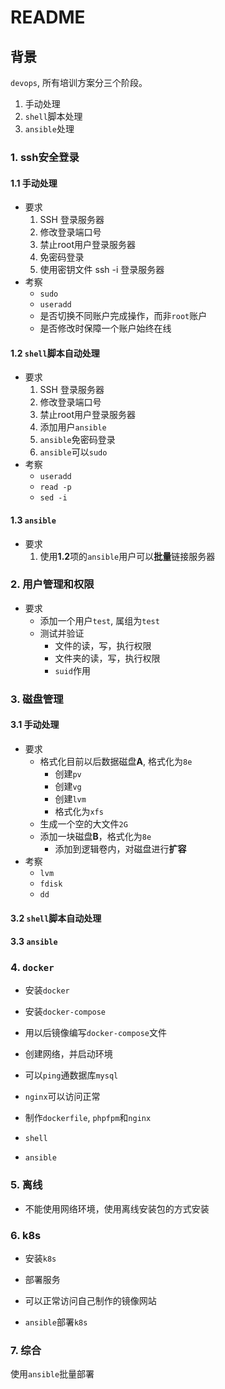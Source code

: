 #  README

## 背景

`devops`, 所有培训方案分三个阶段。

1. 手动处理
2. `shell`脚本处理
3. `ansible`处理

### 1. ssh安全登录

#### 1.1 手动处理

* 要求
	1. SSH 登录服务器
	2. 修改登录端口号
	3. 禁止root用户登录服务器
	4. 免密码登录
	5. 使用密钥文件 ssh -i 登录服务器
* 考察
	* `sudo`
	* `useradd`
	* 是否切换不同账户完成操作，而非`root`账户
	* 是否修改时保障一个账户始终在线


#### 1.2 `shell`脚本自动处理

* 要求
	1. SSH 登录服务器
	2. 修改登录端口号
	3. 禁止root用户登录服务器
	4. 添加用户`ansible`
	5. `ansible`免密码登录
	6. `ansible`可以`sudo`
* 考察
	* `useradd`
	* `read -p`
	* `sed -i`

#### 1.3 `ansible`

* 要求
	1. 使用**1.2**项的`ansible`用户可以**批量**链接服务器

### 2. 用户管理和权限

* 要求
	* 添加一个用户`test`, 属组为`test`
	* 测试并验证
		* 文件的读，写，执行权限
		* 文件夹的读，写，执行权限
		* `suid`作用

### 3. 磁盘管理

#### 3.1 手动处理

* 要求
	* 格式化目前以后数据磁盘**A**, 格式化为`8e`
		* 创建`pv`
		* 创建`vg`
		* 创建`lvm`
		* 格式化为`xfs`
	* 生成一个空的大文件`2G`
	* 添加一块磁盘**B**，格式化为`8e`
		* 添加到逻辑卷内，对磁盘进行**扩容**
* 考察
	* `lvm`
	* `fdisk`
	* `dd`
	
#### 3.2 `shell`脚本自动处理

#### 3.3 `ansible`

### 4. `docker`

* 安装`docker`
* 安装`docker-compose`

* 用以后镜像编写`docker-compose`文件
* 创建网络，并启动环境
* 可以`ping`通数据库`mysql`
* `nginx`可以访问正常

* 制作`dockerfile`, `phpfpm`和`nginx`

* `shell`
* `ansible`

### 5. 离线

* 不能使用网络环境，使用离线安装包的方式安装

### 6. k8s

* 安装`k8s`
* 部署服务
* 可以正常访问自己制作的镜像网站

* `ansible`部署`k8s`

### 7. 综合

使用`ansible`批量部署

